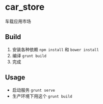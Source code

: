 # car_store
车载应用市场

## Build
 1. 安装各种依赖 `npm install` 和 `bower install`
 2. 编译 `grunt build`
 3. 完成


## Usage
 - 启动服务 `grunt serve`
 - 生产环境下用这个 `grunt build`
